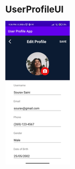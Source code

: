 # UserProfileUI

<img src="https://github.com/sourav2002/UserProfileUI/blob/main/userprofile_app_pic.jpg" width=40% height=50%>

